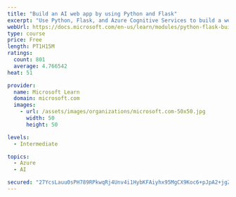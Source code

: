 ```yaml
---
title: "Build an AI web app by using Python and Flask"
excerpt: "Use Python, Flask, and Azure Cognitive Services to build a web app that incorporates AI"
webUrl: https://docs.microsoft.com/en-us/learn/modules/python-flask-build-ai-web-app/
type: course
price: Free
length: PT1H15M
ratings:
  count: 801
  average: 4.766542
heat: 51

provider:
  name: Microsoft Learn
  domain: microsoft.com
  images:
    - url: /assets/images/organizations/microsoft.com-50x50.jpg
      width: 50
      height: 50

levels:
  - Intermediate

topics:
  - Azure
  - AI

secured: "27YcsLauu0sPH789RPkwqRj4Unv4i1HybKFAiyhx95MgCX9Koc6+pJpA2+jgZUg8OVeXr1ZrLcDs7TRS4tD+LySTaP0h+uACLAaAZ2ItPpc3jbZk029CdC55kPVNPsy94+cK1ATTT/RZiGVk7GGyGDbwR0HhpV1eZV4cqYUjBzAhvwRlenG/DHdCNnEmPdBRPJHkewxNlwxZFyvP+Vc6qmV9aEUlB5uED5+O8kjC9L1zsAwAldImJM5x8iiZGXxJ2HGXTxJZpwT3AaDAP6MKnSO+SAxFimSs8Q3f7AFwHM4dUm1tiK9on2WnTLmB/IoBnVo4MZF0xkBfLhoR2uqLZDGgS2N9MAvLcJyzd2ZYieC+iNtMZKuqHYy8UYcLjVqkdFPGCSN9K0VSCQIjkx+ND8pqm/Nyp5S/BsoTFMVYai4=;Dujfog8nTp7t2tEMNw1gbA=="
---
```


